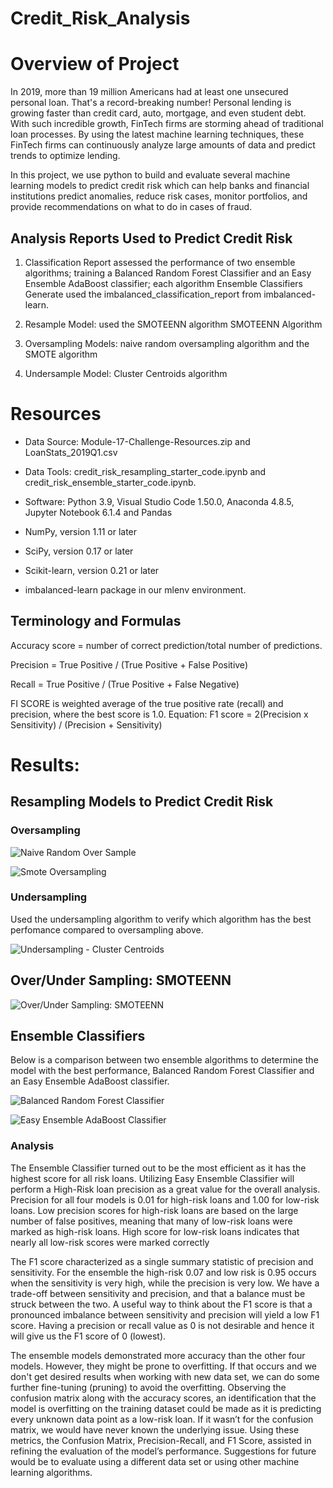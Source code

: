# Credit_Risk_Analysis

# Overview of Project

In 2019, more than 19 million Americans had at least one unsecured personal loan. That's a record-breaking number! Personal lending is growing faster than credit card, auto, mortgage, and even student debt. With such incredible growth, FinTech firms are storming ahead of traditional loan processes. By using the latest machine learning techniques, these FinTech firms can continuously analyze large amounts of data and predict trends to optimize lending. 

In this project, we use python to build and evaluate several machine learning  models to predict credit risk which can help banks and financial institutions predict anomalies, reduce risk cases, monitor portfolios, and provide recommendations on what to do in cases of fraud.

## Analysis Reports Used to Predict Credit Risk

1. Classification Report assessed the performance of two ensemble algorithms; training a Balanced Random Forest Classifier and an Easy Ensemble AdaBoost classifier; each algorithm Ensemble Classifiers Generate used the imbalanced_classification_report from imbalanced-learn.

2. Resample Model: used the SMOTEENN algorithm SMOTEENN Algorithm

3. Oversampling Models: naive random oversampling algorithm and the SMOTE algorithm

4. Undersample Model: Cluster Centroids algorithm


# Resources

- Data Source: Module-17-Challenge-Resources.zip and LoanStats_2019Q1.csv

- Data Tools: credit_risk_resampling_starter_code.ipynb and credit_risk_ensemble_starter_code.ipynb.

- Software: Python 3.9, Visual Studio Code 1.50.0, Anaconda 4.8.5, Jupyter Notebook 6.1.4 and Pandas

- NumPy, version 1.11 or later

- SciPy, version 0.17 or later

- Scikit-learn, version 0.21 or later

- imbalanced-learn package in our mlenv environment.

## Terminology and Formulas

Accuracy score = number of correct prediction/total number of predictions.

Precision = True Positive / (True Positive + False Positive)

Recall = True Positive / (True Positive + False Negative)

FI SCORE is weighted average of the true positive rate (recall) and precision, where the best score is 1.0. Equation: F1 score = 2(Precision x Sensitivity) / (Precision + Sensitivity) 


# Results:

## Resampling Models to Predict Credit Risk

### Oversampling

![Naive Random Over Sample](Naive_Random_Oversampling.png)

![Smote Oversampling](Smote.png)

### Undersampling

Used the undersampling algorithm to verify which algorithm has the best perfomance compared to oversampling above.

![Undersampling - Cluster Centroids](cluster_Centroids.png)

## Over/Under Sampling: SMOTEENN

![Over/Under Sampling: SMOTEENN](over_Under_Sampling.png)

## Ensemble Classifiers

Below is a comparison between two ensemble algorithms to determine the model with the best performance, Balanced Random Forest Classifier and an Easy Ensemble AdaBoost classifier.

![Balanced Random Forest Classifier](ensemble_Classifiers.png)

![Easy Ensemble AdaBoost Classifier](Easy_AdaBoost_Classifiers.png)

### Analysis

The Ensemble Classifier turned out to be the most efficient as it has the highest score for all risk loans. Utilizing Easy Ensemble Classifier will perform a High-Risk loan precision as a great value for the overall analysis. 
Precision for all four models is 0.01 for high-risk loans and 1.00 for low-risk loans. Low precision scores for high-risk loans are based on the large number of false positives, meaning that many of low-risk loans were marked as high-risk loans. High score for low-risk loans indicates that nearly all low-risk scores were marked correctly

The F1 score characterized as a single summary statistic of precision and sensitivity. For the ensemble the high-risk 0.07 and low risk is 0.95 occurs when the sensitivity is very high, while the precision is very low. We have a trade-off between sensitivity and precision, and that a balance must be struck between the two. A useful way to think about the F1 score is that a pronounced imbalance between sensitivity and precision will yield a low F1 score. Having a precision or recall value as 0 is not desirable and hence it will give us the F1 score of 0 (lowest). 

The ensemble models demonstrated more accuracy than the other four models. However, they might be prone to overfitting. If that occurs and we don't get desired results when working with new data set, we can do some further fine-tuning (pruning) to avoid the overfitting. Observing the confusion matrix along with the accuracy scores, an identification that the model is overfitting on the training dataset could be made as it is predicting every unknown data point as a low-risk loan. If it wasn’t for the confusion matrix, we would have never known the underlying issue. Using these metrics, the Confusion Matrix, Precision-Recall, and F1 Score, assisted in refining the evaluation of the model’s performance. Suggestions for future would be to evaluate using a different data set or using other machine learning algorithms.
